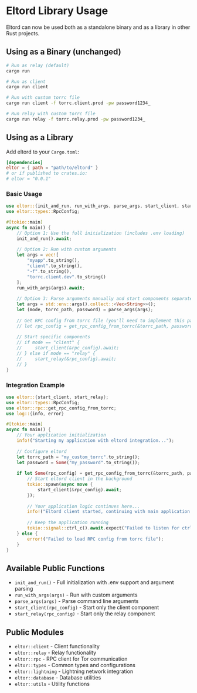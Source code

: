 # Eltord Library Usage

Eltord can now be used both as a standalone binary and as a library in other Rust projects.

## Using as a Binary (unchanged)

```bash
# Run as relay (default)
cargo run

# Run as client
cargo run client

# Run with custom torrc file
cargo run client -f torrc.client.prod -pw password1234_

# Run relay with custom torrc file
cargo run relay -f torrc.relay.prod -pw password1234_
```

## Using as a Library

Add eltord to your `Cargo.toml`:

```toml
[dependencies]
eltor = { path = "path/to/eltord" }
# or if published to crates.io:
# eltor = "0.0.1"
```

### Basic Usage

```rust
use eltor::{init_and_run, run_with_args, parse_args, start_client, start_relay};
use eltor::types::RpcConfig;

#[tokio::main]
async fn main() {
    // Option 1: Use the full initialization (includes .env loading)
    init_and_run().await;
    
    // Option 2: Run with custom arguments
    let args = vec![
        "myapp".to_string(),
        "client".to_string(), 
        "-f".to_string(),
        "torrc.client.dev".to_string()
    ];
    run_with_args(args).await;
    
    // Option 3: Parse arguments manually and start components separately
    let args = std::env::args().collect::<Vec<String>>();
    let (mode, torrc_path, password) = parse_args(args);
    
    // Get RPC config from torrc file (you'll need to implement this part)
    // let rpc_config = get_rpc_config_from_torrc(&torrc_path, password).await.unwrap();
    
    // Start specific components
    // if mode == "client" {
    //     start_client(&rpc_config).await;
    // } else if mode == "relay" {
    //     start_relay(&rpc_config).await;
    // }
}
```

### Integration Example

```rust
use eltor::{start_client, start_relay};
use eltor::types::RpcConfig;
use eltor::rpc::get_rpc_config_from_torrc;
use log::{info, error}

#[tokio::main]
async fn main() {
    // Your application initialization
    info!("Starting my application with eltord integration...");
    
    // Configure eltord
    let torrc_path = "my_custom_torrc".to_string();
    let password = Some("my_password".to_string());
    
    if let Some(rpc_config) = get_rpc_config_from_torrc(&torrc_path, password).await {
        // Start eltord client in the background
        tokio::spawn(async move {
            start_client(&rpc_config).await;
        });
        
        // Your application logic continues here...
        info!("Eltord client started, continuing with main application...");
        
        // Keep the application running
        tokio::signal::ctrl_c().await.expect("Failed to listen for ctrl+c");
    } else {
        error!("Failed to load RPC config from torrc file");
    }
}
```

## Available Public Functions

- `init_and_run()` - Full initialization with .env support and argument parsing
- `run_with_args(args)` - Run with custom arguments  
- `parse_args(args)` - Parse command line arguments
- `start_client(rpc_config)` - Start only the client component
- `start_relay(rpc_config)` - Start only the relay component

## Public Modules

- `eltor::client` - Client functionality
- `eltor::relay` - Relay functionality  
- `eltor::rpc` - RPC client for Tor communication
- `eltor::types` - Common types and configurations
- `eltor::lightning` - Lightning network integration
- `eltor::database` - Database utilities
- `eltor::utils` - Utility functions
